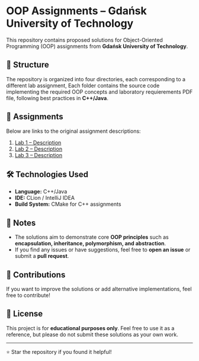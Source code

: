# OOP Assignments – Gdańsk University of Technology

This repository contains proposed solutions for Object-Oriented Programming (OOP) assignments from **Gdańsk University of Technology**.

## 📁 Structure
The repository is organized into four directories, each corresponding to a different lab assignment,
Each folder contains the source code implementing the required OOP concepts and laboratory requierements PDF file, following best practices in **C++/Java**.

## 📜 Assignments
Below are links to the original assignment descriptions:

1. [Lab 1 – Description](Lab1/OOP_lab1.pdf)
2. [Lab 2 – Description](Lab2/OOP_lab2.pdf)
3. [Lab 3 – Description](Lab3/OOP_lab3.pdf)

## 🛠 Technologies Used
- **Language:** C++/Java
- **IDE:** CLion / IntelliJ IDEA
- **Build System:** CMake for C++ assignments

## 📌 Notes
- The solutions aim to demonstrate core **OOP principles** such as **encapsulation, inheritance, polymorphism, and abstraction**.
- If you find any issues or have suggestions, feel free to **open an issue** or submit a **pull request**.

## 🤝 Contributions
If you want to improve the solutions or add alternative implementations, feel free to contribute!

## 📜 License
This project is for **educational purposes only**. Feel free to use it as a reference, but please do not submit these solutions as your own work.

---
⭐ Star the repository if you found it helpful!
